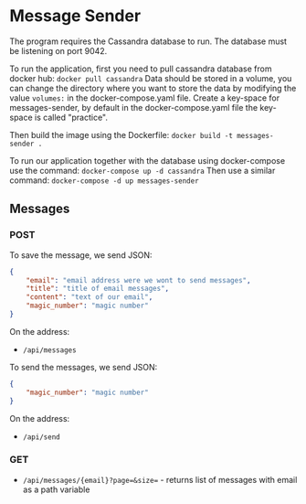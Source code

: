 # Message Sender

The program requires the Cassandra database to run. The database must be listening on port 9042.

To run the application, first you need to pull cassandra database from docker hub:
`docker pull cassandra`
Data should be stored in a volume,
you can change the directory where you want to store the data by modifying the value `volumes:`
in the docker-compose.yaml file. Create a key-space for messages-sender, by default in
the docker-compose.yaml file the key-space is called "practice".

Then build the image using the Dockerfile:
`docker build -t messages-sender .`

To run our application together with the database using docker-compose use the command:
`docker-compose up -d cassandra`
Then use a similar command:
`docker-compose -d up messages-sender`

## Messages

### POST

To save the message, we send JSON:

```json
{
    "email": "email address were we wont to send messages",
    "title": "title of email messages",
    "content": "text of our email",
    "magic_number": "magic number"
}
```
On the address:

- `/api/messages`

To send the messages, we send JSON:

```json
{
    "magic_number": "magic number"
}
```

On the address:

- `/api/send`

### GET
- `/api/messages/{email}?page=&size=` -  returns list of messages with email as a path variable
